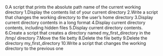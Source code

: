0.A script that prints the absolute path name of the current working directory
1.Display the contents list of your current directory
2.Write a script that changes the working directory to the user’s home directory
3.Display current directory contents in a long format
4.Display current directory contents, including hidden files
5.Display current directory contents.
6.Create a script that creates a directory named my_first_directory in the /tmp/ directory
7.Move the file betty
8.Delete the file betty
9.Delete the directory my_first_directory
10.Write a script that changes the working directory to the previous one
